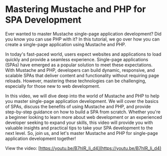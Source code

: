 # Mastering Mustache and PHP for SPA Development

Ever wanted to master Mustache single-page application development? Did you know you can use PHP with it? In this tutorial, we go over how you can create a single-page application using Mustache and PHP.

In today's fast-paced world, users expect websites and applications to load quickly and provide a seamless experience. Single-page applications (SPAs) have emerged as a popular solution to meet these expectations. With Mustache and PHP, developers can build dynamic, responsive, and scalable SPAs that deliver content and functionality without requiring page reloads. However, mastering these technologies can be challenging, especially for those new to web development.

In this video, we will dive deep into the world of Mustache and PHP to help you master single-page application development. We will cover the basics of SPAs, discuss the benefits of using Mustache and PHP, and provide step-by-step guidance on how to build a SPA from scratch. Whether you're a beginner looking to learn more about web development or an experienced developer seeking to expand your skills, this video will provide you with valuable insights and practical tips to take your SPA development to the next level. So, join us, and let's master Mustache and PHP for single-page application development together!

View the video: [https://youtu.be/B7hIR_Ii_d4](https://youtu.be/B7hIR_Ii_d4)
